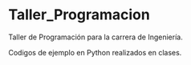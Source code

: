 # Taller_Programacion
Taller de Programación para la carrera de Ingeniería.

Codigos de ejemplo en Python realizados en clases.

